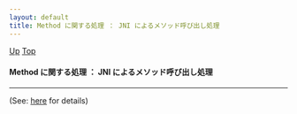 ```yaml
---
layout: default
title: Method に関する処理 ： JNI によるメソッド呼び出し処理
---
```

[Up](nosOtIT-Vy.html) [Top](../index.html)

#### Method に関する処理 ： JNI によるメソッド呼び出し処理

--- 
(See: [here](no3059-0k.html) for details)






